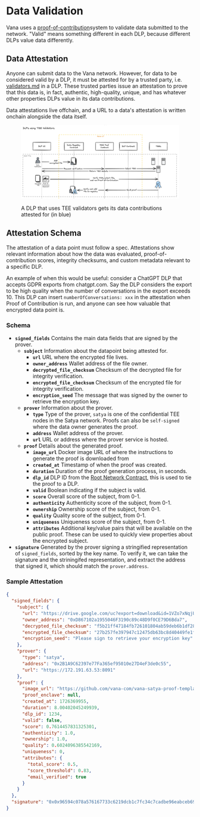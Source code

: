 # Data Validation

Vana uses a [proof-of-contribution](../../core-concepts/key-elements/proof-of-contribution/ "mention")system to validate data submitted to the network. "Valid" means something different in each DLP, because different DLPs value data differently.&#x20;

## Data Attestation

Anyone can submit data to the Vana network. However, for data to be considered valid by a DLP, it must be attested for by a trusted party, i.e. [validators.md](../../core-concepts/roles/validators.md "mention") in a DLP. These trusted parties issue an attestation to prove that this data is, in fact, authentic, high-quality, unique, and has whatever other properties DLPs value in its data contributions.&#x20;

Data attestations live offchain, and a URL to a data's attestation is written onchain alongside the data itself.&#x20;

<figure><img src="../../.gitbook/assets/image (7).png" alt=""><figcaption><p>A DLP that uses TEE validators gets its data contributions attested for (in blue)</p></figcaption></figure>

## Attestation Schema

The attestation of a data point must follow a spec. Attestations show relevant information about how the data was evaluated, proof-of-contribution scores, integrity checksums, and custom metadata relevant to a specific DLP.

An example of when this would be useful: consider a ChatGPT DLP that accepts GDPR exports from chatgpt.com. Say the DLP considers the export to be high quality when the number of conversations in the export exceeds 10. This DLP can insert `numberOfConversations: xxx` in the attestation when Proof of Contribution is run, and anyone can see how valuable that encrypted data point is.

### Schema

* **`signed_fields`** Contains the main data fields that are signed by the prover.
  * **`subject`** Information about the datapoint being attested for.
    * **`url`** URL where the encrypted file lives.
    * **`owner_address`** Wallet address of the file owner.
    * **`decrypted_file_checksum`** Checksum of the decrypted file for integrity verification.
    * **`encrypted_file_checksum`** Checksum of the encrypted file for integrity verification.
    * **`encryption_seed`** The message that was signed by the owner to retrieve the encryption key.
  * **`prover`** Information about the prover.
    * **`type`** Type of the prover, `satya` is one of the confidential TEE nodes in the Satya network. Proofs can also be `self-signed` where the data owner generates the proof.
    * **`address`** Wallet address of the prover.
    * **`url`** URL or address where the prover service is hosted.
  * **`proof`** Details about the generated proof.
    * **`image_url`** Docker image URL of where the instructions to generate the proof is downloaded from
    * **`created_at`** Timestamp of when the proof was created.
    * **`duration`** Duration of the proof generation process, in seconds.
    * **`dlp_id`** DLP ID from the [Root Network Contract](../smart-contracts.md#root-network-contract), this is used to tie the proof to a DLP.
    * **`valid`** Boolean indicating if the subject is valid.
    * **`score`** Overall score of the subject, from 0-1.
    * **`authenticity`** Authenticity score of the subject, from 0-1.
    * **`ownership`** Ownership score of the subject, from 0-1.
    * **`quality`** Quality score of the subject, from 0-1.
    * **`uniqueness`** Uniqueness score of the subject, from 0-1.
    * **`attributes`** Additional key/value pairs that will be available on the public proof. These can be used to quickly view properties about the encrypted subject.
* **`signature`** Generated by the prover signing a stringified representation of `signed_fields`, sorted by the key name. To verify it, we can take the signature and the striningifed representation, and extract the address that signed it, which should match the `prover.address`.

### Sample Attestation

```json
{
  "signed_fields": {
    "subject": {
      "url": "https://drive.google.com/uc?export=download&id=1VZo7xNqjUwZq-JLdQ8w0pyYcygOIkz43",
      "owner_address": "0xD867102a1955046F3190c89c48D9f0CE79D6Bda7",
      "decrypted_file_checksum": "f5b21ff47184fb726101804ab59deb6b1df28c160b47bec03121489f356ef6a9",
      "encrypted_file_checksum": "27b257fe397947c12475db63bc8d40449fe1ff128ef15ab676ab95b7f371c6f1",
      "encryption_seed": "Please sign to retrieve your encryption key"
    },
    "prover": {
      "type": "satya",
      "address": "0x2B1A9C62397e77Fa365ef95010e27D4eF3de0c55",
      "url": "https://172.191.63.53:8091"
    },
    "proof": {
      "image_url": "https://github.com/vana-com/vana-satya-proof-template/releases/download/v20/gsc-my-proof-20.tar.gz",
      "proof_enclave": null,
      "created_at": 1726369955,
      "duration": 8.00402045249939,
      "dlp_id": 1234,
      "valid": false,
      "score": 0.7614457831325301,
      "authenticity": 1.0,
      "ownership": 1.0,
      "quality": 0.6024096385542169,
      "uniqueness": 0,
      "attributes": {
        "total_score": 0.5,
        "score_threshold": 0.83,
        "email_verified": true
      }
    }
  },
  "signature": "0x0x96594c078a576167733c6219dcb1c7fc34c7cadbe96eabceb695b995405c90ed7923954a7891661cd2cc7c7050582c0c5dfb995922b6e6f817d2a42beef69d181b"
}
```
